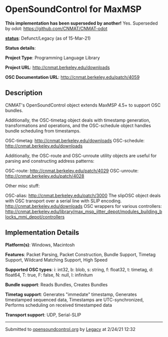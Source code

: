 # OpenSoundControl for MaxMSP

**This implementation has been superseded by another!**
Yes. Superseded by odot: https://github.com/CNMAT/CNMAT-odot

**[status](../implementation-status.html)**: Defunct/Legacy (as of 15-Mar-21)

**Status details**: 


**Project Type**: Programming Language Library

**Project URL**: <http://cnmat.berkeley.edu/downloads>

**OSC Documentation URL**: <http://cnmat.berkeley.edu/patch/4059>

## Description

CNMAT's OpenSoundControl object extends MaxMSP 4.5+ to support OSC bundles. <p> Additionally, the OSC-timetag object deals with timestamp generation, transformations and operations, and the OSC-schedule object handles bundle scheduling from timestamps. <p> OSC-timetag: <http://cnmat.berkeley.edu/downloads> OSC-schedule: <http://cnmat.berkeley.edu/downloads> <p> Additionally, the OSC-route and OSC-unroute utility objects are useful for parsing and constructing address patterns: <p> OSC-route: <http://cnmat.berkeley.edu/patch/4029> OSC-unroute: <http://cnmat.berkeley.edu/patch/4028> <p> Other misc stuff: <p> OSC-alias: <http://cnmat.berkeley.edu/patch/3000> The slipOSC object deals with OSC transport over a serial line with SLIP encoding. <http://cnmat.berkeley.edu/downloads> OSC wrappers for various controllers: <http://cnmat.berkeley.edu/library/max_msp_jitter_depot/modules_building_blocks_mmj_depot/controllers>

## Implementation Details

**Platform(s)**: Windows, Macintosh

**Features**: Packet Parsing, Packet Construction, Bundle Support, Timetag Support, Wildcard Matching Support, High Speed

**Supported OSC types**: i: int32, b: blob, s: string, f: float32, t: timetag, d: float64, T: true, F: false, N: null, I: infinitum

**Bundle support**: Reads Bundles, Creates Bundles

**Timetag support**: Generates "immedate" timestamp, Generates timestamped sequenced data, Timestamps are UTC-synchronized, Performs scheduling on received timestamped data

**Transport support**: UDP, Serial-SLIP

---
Submitted to [opensoundcontrol.org](https://opensoundcontrol.org) by [Legacy](legacy-site.html) at 2/24/21 12:32
